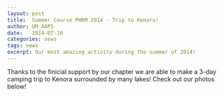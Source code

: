 ```yaml
---
layout: post
title:  Summer Course PHRM 2014 - Trip to Kenora!
author: UM_AAPS
date:   2014-07-18
categories: news
tags: news
excerpt: Our most amazing activity during the summer of 2014!
---
```


Thanks to the finicial support by our chapter we are able to make a 3-day camping trip to Kenora surrounded by many lakes! Check out our photos below!


<div class="col-xs-6 col-md-3">
        <a class="thumbnail fancybox-effects-c" data-fancybox-group="button" href="http://umaaps.github.io/assets/images/2014-kenora-trip/1_b.jpg" title="">
        <img src="http://umaaps.github.io/assets/images/2014-kenora-trip/1_s.jpg" alt="" /></a>
    </div>

<div class="col-xs-6 col-md-3">
        <a class="thumbnail fancybox-effects-c" data-fancybox-group="button" href="http://umaaps.github.io/assets/images/2014-kenora-trip/2_b.jpg" title="">
        <img src="http://umaaps.github.io/assets/images/2014-kenora-trip/2_s.jpg" alt="" /></a>
    </div>

<div class="col-xs-6 col-md-3">
        <a class="thumbnail fancybox-effects-c" data-fancybox-group="button" href="http://umaaps.github.io/assets/images/2014-kenora-trip/3_b.jpg" title="">
        <img src="http://umaaps.github.io/assets/images/2014-kenora-trip/3_s.jpg" alt="" /></a>
    </div>

<div class="col-xs-6 col-md-3">
        <a class="thumbnail fancybox-effects-c" data-fancybox-group="button" href="http://umaaps.github.io/assets/images/2014-kenora-trip/4_b.jpg" title="">
        <img src="http://umaaps.github.io/assets/images/2014-kenora-trip/4_s.jpg" alt="" /></a></div>

<div class="col-xs-6 col-md-3">
        <a class="thumbnail fancybox-effects-c" data-fancybox-group="button" href="http://umaaps.github.io/assets/images/2014-kenora-trip/5_b.jpg" title="">
        <img src="http://umaaps.github.io/assets/images/2014-kenora-trip/5_s.jpg" alt="" /></a></div>

<div class="col-xs-6 col-md-3">
        <a class="thumbnail fancybox-effects-c" data-fancybox-group="button" href="http://cdn.makeagif.com/media/10-07-2014/Tgn_WR.gif" title="">
        <img src="http://cdn.makeagif.com/media/10-07-2014/Tgn_WR.gif" alt="" /></a>
    </div>

